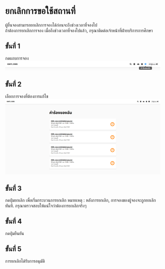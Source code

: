# ยกเลิกการขอใช้สถานที่

ผู้ยื่นจองสามารถยกเลิกการจองได้ก่อนจะถึงช่วงเวลาที่จองไป<br>
ถ้าต้องการยกเลิกการจอง เมื่อถึงช่วงเวลาที่จองไปแล้ว, กรุณาติดต่อเจ้าหน้าที่ฝ่ายบริการการศึกษา

## ขั้นที่ 1
กดแถบการจอง
![](../../img/navigation-bar/my-reqest-button.png)

## ขั้นที่ 2
เลือกการจองที่ต้องการแก้ไข
![](../../img/user-request/overall.png)

## ขั้นที่ 3
กดปุ่มยกเลิก เพื่อเริ่มกระบวนการยกเลิก
หมายเหตุ : หลังการยกเลิก, การจองของผู้จองจะถูกยกเลิกทันที. กรุณาตรวจสอบให้แน่ใจว่าต้องการยกเลิกจริงๆ

## ขั้นที่ 4
กดปุ่มยืนยัน

## ขั้นที่ 5
การยกเลิกได้รับการอนุมัติ
